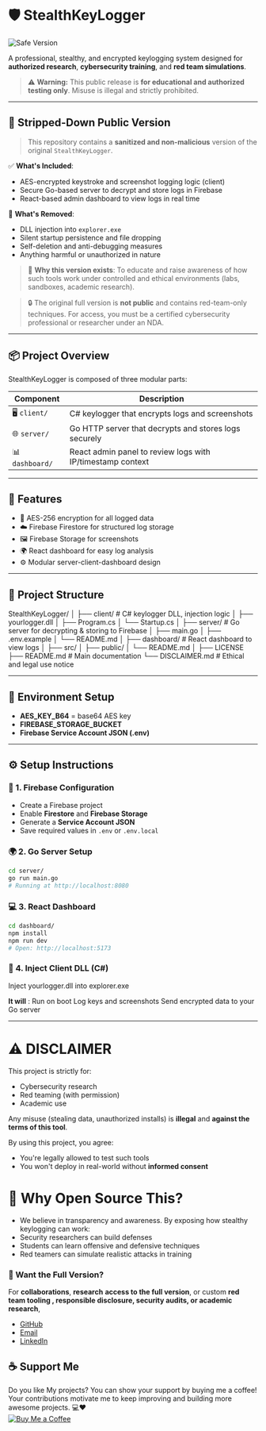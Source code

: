 # 🛡️ StealthKeyLogger

![Safe Version](https://img.shields.io/badge/status-sanitized-green?style=flat-square)

A professional, stealthy, and encrypted keylogging system designed for **authorized research**, **cybersecurity training**, and **red team simulations**.

> ⚠️ **Warning:** This public release is **for educational and authorized testing only**. Misuse is illegal and strictly prohibited.

---

## 🧪 Stripped-Down Public Version

> This repository contains a **sanitized and non-malicious** version of the original `StealthKeyLogger`.

✅ **What's Included**:
- AES-encrypted keystroke and screenshot logging logic (client)
- Secure Go-based server to decrypt and store logs in Firebase
- React-based admin dashboard to view logs in real time

🚫 **What's Removed**:
- DLL injection into `explorer.exe`
- Silent startup persistence and file dropping
- Self-deletion and anti-debugging measures
- Anything harmful or unauthorized in nature

> 🧠 **Why this version exists**: To educate and raise awareness of how such tools work under controlled and ethical environments (labs, sandboxes, academic research).

> 🔒 The original full version is **not public** and contains red-team-only techniques. For access, you must be a certified cybersecurity professional or researcher under an NDA.

---

## 📦 Project Overview

StealthKeyLogger is composed of three modular parts:

| Component | Description |
|----------|-------------|
| 🖥️ `client/` | C# keylogger that encrypts logs and screenshots |
| 🌐 `server/` | Go HTTP server that decrypts and stores logs securely |
| 📊 `dashboard/` | React admin panel to review logs with IP/timestamp context |

---

## 🚀 Features

- 🔐 AES-256 encryption for all logged data
- ☁️ Firebase Firestore for structured log storage
- 🖼 Firebase Storage for screenshots
- 🌍 React dashboard for easy log analysis
- ⚙️ Modular server-client-dashboard design

---

## 📂 Project Structure

StealthKeyLogger/
│
├── client/                   # C# keylogger DLL, injection logic
│   ├── yourlogger.dll
│   ├── Program.cs
│   └── Startup.cs
│
├── server/                   # Go server for decrypting & storing to Firebase
│   ├── main.go
│   ├── .env.example
│   └── README.md
│
├── dashboard/                # React dashboard to view logs
│   ├── src/
│   ├── public/
│   └── README.md
│
├── LICENSE
├── README.md                 # Main documentation
└── DISCLAIMER.md             # Ethical and legal use notice

---

## 🔐 Environment Setup

- **AES_KEY_B64** = base64 AES key
- **FIREBASE_STORAGE_BUCKET**
- **Firebase Service Account JSON (.env)**


---

## ⚙️ Setup Instructions

### 🔐 1. Firebase Configuration
- Create a Firebase project
- Enable **Firestore** and **Firebase Storage**
- Generate a **Service Account JSON**
- Save required values in `.env` or `.env.local`

### 🌍 2. Go Server Setup

```bash
cd server/
go run main.go
# Running at http://localhost:8080
```

### 💻 3. React Dashboard
```bash
cd dashboard/
npm install
npm run dev
# Open: http://localhost:5173
```

### 🧬 4. Inject Client DLL (C#)

Inject yourlogger.dll into explorer.exe

**It will** :
    Run on boot
    Log keys and screenshots
    Send encrypted data to your Go server

---

# ⚠️ DISCLAIMER

This project is strictly for:
- Cybersecurity research
- Red teaming (with permission)
- Academic use

Any misuse (stealing data, unauthorized installs) is **illegal** and **against the terms of this tool**.

By using this project, you agree:
- You're legally allowed to test such tools
- You won't deploy in real-world without **informed consent**


# 🧠 Why Open Source This?
- We believe in transparency and awareness. By exposing how stealthy keylogging can work:
- Security researchers can build defenses
- Students can learn offensive and defensive techniques
- Red teamers can simulate realistic attacks in training

### 🧠 Want the Full Version?

For **collaborations**, **research** **access to the full version**, or custom **red team tooling , responsible disclosure, security audits, or academic research**, 

- [GitHub](https://github.com/Arya182-ui)
- [Email](arya119000@gmail.com)
- [LinkedIn](https://www.linkedin.com/in/ayush-gangwar-cyber/)


## ☕ Support Me

Do you like My projects? You can show your support by buying me a coffee! Your contributions motivate me to keep improving and building more awesome projects. 💻❤  
[![Buy Me a Coffee](https://www.buymeacoffee.com/assets/img/custom_images/orange_img.png)](http://buymeacoffee.com/Arya182)





